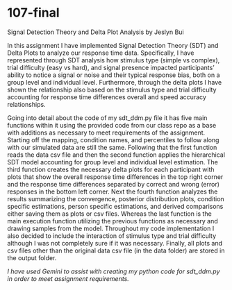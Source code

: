 # 107-final

Signal Detection Theory and Delta Plot Analysis by Jeslyn Bui

In this assignment I have implemented Signal Detection Theory (SDT) and Delta Plots to analyze our response time data. Specifically, I have represented through SDT analysis how stimulus type (simple vs complex), trial difficulty (easy vs hard), and signal presence impacted participants’ ability to notice a signal or noise and their typical response bias, both on a group level and individual level. Furthermore, through the delta plots I have shown the relationship also based on the stimulus type and trial difficulty accounting for response time differences overall and speed accuracy relationships.

Going into detail about the code of my sdt_ddm.py file it has five main functions within it using the provided code from our class repo as a base with additions as necessary to meet requirements of the assignment. Starting off the mapping, condition names, and percentiles to follow along with our simulated data are still the same. Following that the first function reads the data csv file and then the second function applies the hierarchical SDT model accounting for group level and individual level estimation. The third function creates the necessary delta plots for each participant with plots that show the overall response time differences in the top right corner and the response time differences separated by correct and wrong (error) responses in the bottom left corner. Next the fourth function analyzes the results summarizing the convergence, posterior distribution plots, condition specific estimations, person specific estimations, and derived comparisons either saving them as plots or csv files. Whereas the last function is the main execution function utilizing the previous functions as necessary and drawing samples from the model. Throughout my code implementation I also decided to include the interaction of stimulus type and trial difficulty although I was not completely sure if it was necessary. Finally, all plots and csv files other than the original data csv file (in the data folder) are stored in the output folder. 

*I have used Gemini to assist with creating my python code for sdt_ddm.py in order to meet assignment requirements.*
